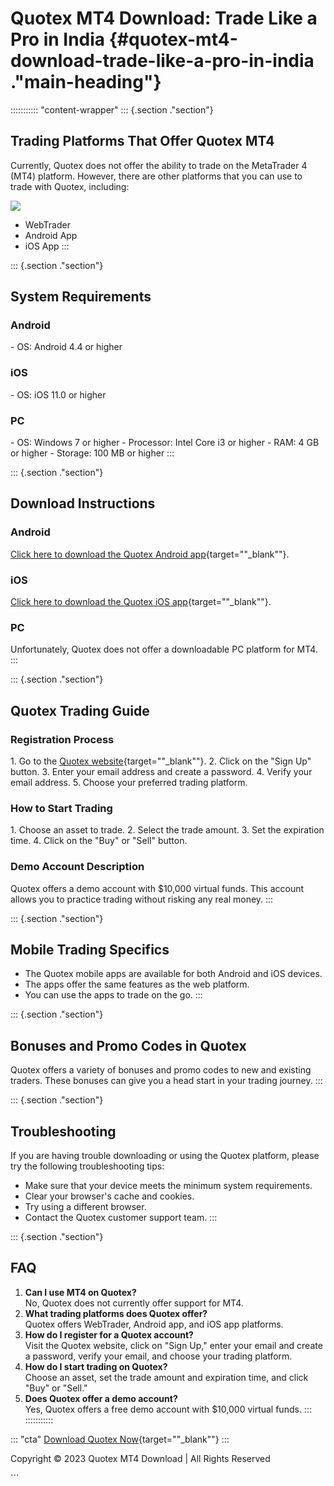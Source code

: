 # Quotex MT4 Download: Trade Like a Pro in India {#quotex-mt4-download-trade-like-a-pro-in-india ."main-heading"}

::::::::::: \"content-wrapper\"
::: {.section ."section"}
## Trading Platforms That Offer Quotex MT4

Currently, Quotex does not offer the ability to trade on the MetaTrader
4 (MT4) platform. However, there are other platforms that you can use to
trade with Quotex, including:

[![](https://static.quotex.io/files/5_en/300_250.jpg)](https://traff.sbs/brokerqxsignupf)

-   WebTrader
-   Android App
-   iOS App
:::

::: {.section ."section"}
## System Requirements

### Android

\- OS: Android 4.4 or higher

### iOS

\- OS: iOS 11.0 or higher

### PC

\- OS: Windows 7 or higher - Processor: Intel Core i3 or higher - RAM: 4
GB or higher - Storage: 100 MB or higher
:::

::: {.section ."section"}
## Download Instructions

### Android

[Click here to download the Quotex Android
app](\%22https://traff.sbs/quotexonelink\%22){target=""_blank""}.

### iOS

[Click here to download the Quotex iOS
app](\%22https://traff.sbs/quotexonelink\%22){target=""_blank""}.

### PC

Unfortunately, Quotex does not offer a downloadable PC platform for MT4.
:::

::: {.section ."section"}
## Quotex Trading Guide

### Registration Process

1\. Go to the [Quotex
website](\%22https://traff.sbs/quotexonelink\%22){target=""_blank""}.
2. Click on the "Sign Up" button. 3. Enter your email address and
create a password. 4. Verify your email address. 5. Choose your
preferred trading platform.

### How to Start Trading

1\. Choose an asset to trade. 2. Select the trade amount. 3. Set the
expiration time. 4. Click on the "Buy" or "Sell" button.

### Demo Account Description

Quotex offers a demo account with \$10,000 virtual funds. This account
allows you to practice trading without risking any real money.
:::

::: {.section ."section"}
## Mobile Trading Specifics

-   The Quotex mobile apps are available for both Android and iOS
    devices.
-   The apps offer the same features as the web platform.
-   You can use the apps to trade on the go.
:::

::: {.section ."section"}
## Bonuses and Promo Codes in Quotex

Quotex offers a variety of bonuses and promo codes to new and existing
traders. These bonuses can give you a head start in your trading
journey.
:::

::: {.section ."section"}
## Troubleshooting

If you are having trouble downloading or using the Quotex platform,
please try the following troubleshooting tips:

-   Make sure that your device meets the minimum system requirements.
-   Clear your browser\'s cache and cookies.
-   Try using a different browser.
-   Contact the Quotex customer support team.
:::

::: {.section ."section"}
## FAQ

1.  **Can I use MT4 on Quotex?**\
    No, Quotex does not currently offer support for MT4.
2.  **What trading platforms does Quotex offer?**\
    Quotex offers WebTrader, Android app, and iOS app platforms.
3.  **How do I register for a Quotex account?**\
    Visit the Quotex website, click on "Sign Up," enter your email
    and create a password, verify your email, and choose your trading
    platform.
4.  **How do I start trading on Quotex?**\
    Choose an asset, set the trade amount and expiration time, and click
    "Buy" or "Sell."
5.  **Does Quotex offer a demo account?**\
    Yes, Quotex offers a free demo account with \$10,000 virtual funds.
:::
:::::::::::

::: \"cta\"
[Download Quotex
Now](\%22https://traff.sbs/quotexonelink\%22){target=""_blank""}
:::

Copyright © 2023 Quotex MT4 Download \| All Rights Reserved

\`\`\`

